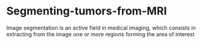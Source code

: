 # Segmenting-tumors-from-MRI

 Image segmentation is an active field in medical imaging, which consists in extracting from the image one or more regions forming the area of interest
